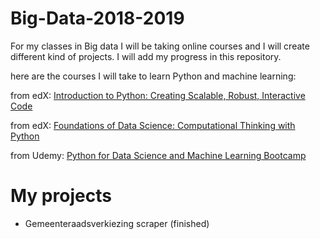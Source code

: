 # Big-Data-2018-2019
For my classes in Big data I will be taking online courses and I will create different kind of projects. I will add my progress in this repository.

here are the courses I will take to learn Python and machine learning:

from edX: [Introduction to Python: Creating Scalable, Robust, Interactive Code](https://courses.edx.org/courses/course-v1:Microsoft+DEV330x+1T2018/course/)

from edX: [Foundations of Data Science: Computational Thinking with Python](https://courses.edx.org/courses/course-v1:BerkeleyX+Data8.1x+1T2018/course/)

from Udemy: [Python for Data Science and Machine Learning Bootcamp ](https://www.udemy.com/python-for-data-science-and-machine-learning-bootcamp/)

# My projects #

  * Gemeenteraadsverkiezing scraper (finished)
